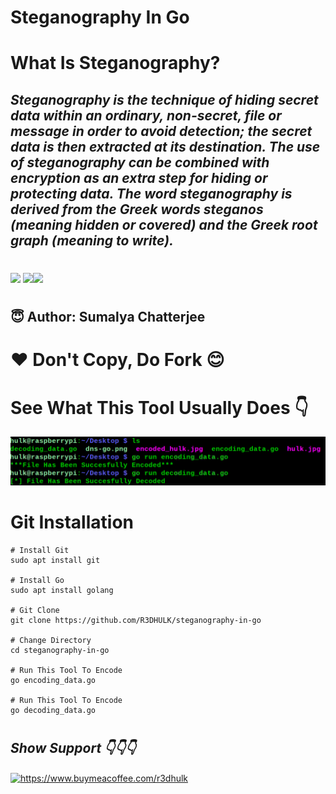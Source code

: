 <h1><b>Steganography In Go</b></h1>
<h1><b>What Is Steganography?</b></h1>
<h2><i>Steganography is the technique of hiding secret data within an ordinary, non-secret, file or message in order to avoid detection; the secret data is then extracted at its destination. The use of steganography can be combined with encryption as an extra step for hiding or protecting data. The word steganography is derived from the Greek words steganos (meaning hidden or covered) and the Greek root graph (meaning to write).</h1></i>

#
<img src="https://img.shields.io/badge/Go-blue"> <img src="https://img.shields.io/badge/Licence-MIT-yellowgreen"><img src="https://img.shields.io/badge/Download-Now-green"></a>

#
<h2><b> 😇 Author: Sumalya Chatterjee </b></h2>

#
<h1><b>❤️ Don't Copy, Do Fork 😊</b></h1>

#
<h1><b>See What This Tool Usually Does 👇</b></h1>

![Alt text](steganography.png)

#

<h1><b>Git Installation </h1></b>

```
# Install Git
sudo apt install git

# Install Go
sudo apt install golang

# Git Clone
git clone https://github.com/R3DHULK/steganography-in-go

# Change Directory
cd steganography-in-go

# Run This Tool To Encode
go encoding_data.go

# Run This Tool To Encode
go decoding_data.go

```
#
<h2><b><i> Show Support 👇👇👇</b></i> </h2>
<a href="https://www.buymeacoffee.com/r3dhulk"> <img align="center" src="https://cdn.buymeacoffee.com/buttons/v2/default-yellow.png" height="50" width="210" alt="https://www.buymeacoffee.com/r3dhulk" /></a><br><br>


